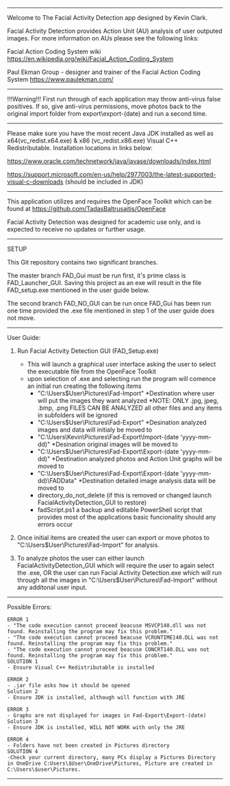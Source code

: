 ***************************************************************************************************************************************************************************************************************************************
Welcome to The Facial Activity Detection app designed by Kevin Clark.

Facial Activity Detection provides Action Unit (AU) analysis of user outputed images. 
For more information on AUs please see the following links:

Facial Action Coding System wiki
https://en.wikipedia.org/wiki/Facial_Action_Coding_System

Paul Ekman Group - designer and trainer of the Facial Action Coding System
https://www.paulekman.com/

***************************************************************************************************************************************************************************************************************************************
!!!Warning!!! 
First run through of each application may throw anti-virus false positives. If so, give anti-virus permissions, move photos back to the original import folder from export\export-(date) and run a second time.

***************************************************************************************************************************************************************************************************************************************
Please make sure you have the most recent Java JDK installed as well as x64(vc_redist.x64.exe) & x86 (vc_redist.x86.exe) Visual C++ Redistributable. Installation locations in links below:

https://www.oracle.com/technetwork/java/javase/downloads/index.html

https://support.microsoft.com/en-us/help/2977003/the-latest-supported-visual-c-downloads (should be included in JDK)

***************************************************************************************************************************************************************************************************************************************
This application utilizes and requires the OpenFace Toolkit which can be found at https://github.com/TadasBaltrusaitis/OpenFace

Facial Activity Detection was designed for academic use only, and is expected to receive no updates or further usage.
***************************************************************************************************************************************************************************************************************************************
SETUP

This Git repository contains two significant branches. 

The master branch FAD_Gui must be run first, it's prime class is FAD_Launcher_GUI. 
Saving this project as an exe will result in the file FAD_setup.exe mentioned in the user guide below. 

The second branch FAD_NO_GUI can be run once FAD_Gui has been run one time provided the .exe file mentioned in step 1 of the user guide does not move.

***************************************************************************************************************************************************************************************************************************************
User Guide:

1. Run Facial Activity Detection GUI (FAD_Setup.exe)
	- This will launch a graphical user interface asking the user to select
	  the executable file from the OpenFace Toolkit
	- upon selection of .exe and selecting run the program will comence an initial run 
	  creating the following items
		- "C:\Users\$User\Pictures\Fad-Import"
			*Destination where user will put the images they want analyzed
			*NOTE: ONLY .jpg, jpeg, .bmp, .png FILES CAN BE ANALYZED all other files and any items in subfolders will be ignored
		- "C:\Users\$User\Pictures\Fad-Export"
			*Desination analyzed images and data will initialy be moved to
		- "C:\Users\Kevin\Pictures\Fad-Export\Import-(date 'yyyy-mm-dd)"
			*Desination original images will be moved to
		- "C:\Users\$User\Pictures\Fad-Export\Export-(date 'yyyy-mm-dd)"
			*Destination analyzed photos and Action Unit graphs will be moved to
		- "C:\Users\$User\Pictures\Fad-Export\Export-(date 'yyyy-mm-dd)\FADData"
			*Destination detailed image analysis data will be moved to
		- directory_do_not_delete (if this is removed or changed launch FacialActivityDetection_GUI to restore)
		- fadScript.ps1 a backup and editable PowerShell script that provides most of the applications basic funcionality should any errors occur

2. Once initial items are created the user can export or move photos to "C:\Users\$User\Pictures\Fad-Import" for analysis.

3. To analyze photos the user can either launch FacialActivityDetection_GUI which will require the user to again select the .exe, 
   OR the user can run Facial Activity Detection.exe which will run through all the images in "C:\Users\$User\Pictures\Fad-Import" without any additonal user input. 

***************************************************************************************************************************************************************************************************************************************

Possible Errors:

	ERROR 1
 	- "The code execution cannot proceed beacuse MSVCP140.dll was not found. Reinstalling the program may fix this problem."
 	- "The code execution cannot proceed beacuse VCRUNTIME140.DLL was not found. Reinstalling the program may fix this problem."
 	- "The code execution cannot proceed beacuse CONCRT140.DLL was not found. Reinstalling the program may fix this problem."
	SOLUTION 1
	- Ensure Visual C++ Redistributable is installed

	ERROR 2
	- .jar file asks how it should be opened
	Solution 2
	- Ensure JDK is installed, although will function with JRE

	ERROR 3
	- Graphs are not displayed for images in Fad-Export\Export-(date)
	Solution 3
	- Ensure JDK is installed, WILL NOT WORK with only the JRE

	ERROR 4
	- Folders have not been created in Pictures directory
	SOLUTION 4
	-Check your current directory, many PCs display a Pictures Directory in OneDrive C:Users\$User\OneDrive\Pictures, Picture are created in C:\Users\$user\Pictures.
	
***************************************************************************************************************************************************************************************************************************************
 
